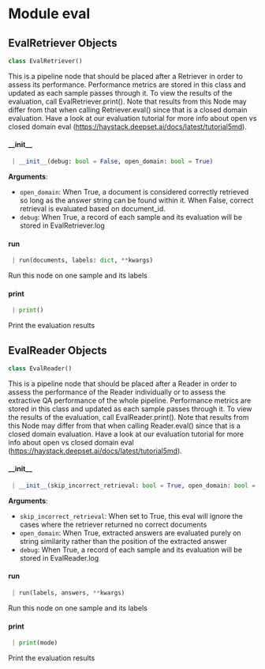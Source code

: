<a name="eval"></a>
# Module eval

<a name="eval.EvalRetriever"></a>
## EvalRetriever Objects

```python
class EvalRetriever()
```

This is a pipeline node that should be placed after a Retriever in order to assess its performance. Performance
metrics are stored in this class and updated as each sample passes through it. To view the results of the evaluation,
call EvalRetriever.print(). Note that results from this Node may differ from that when calling Retriever.eval()
since that is a closed domain evaluation. Have a look at our evaluation tutorial for more info about
open vs closed domain eval (https://haystack.deepset.ai/docs/latest/tutorial5md).

<a name="eval.EvalRetriever.__init__"></a>
#### \_\_init\_\_

```python
 | __init__(debug: bool = False, open_domain: bool = True)
```

**Arguments**:

- `open_domain`: When True, a document is considered correctly retrieved so long as the answer string can be found within it.
                    When False, correct retrieval is evaluated based on document_id.
- `debug`: When True, a record of each sample and its evaluation will be stored in EvalRetriever.log

<a name="eval.EvalRetriever.run"></a>
#### run

```python
 | run(documents, labels: dict, **kwargs)
```

Run this node on one sample and its labels

<a name="eval.EvalRetriever.print"></a>
#### print

```python
 | print()
```

Print the evaluation results

<a name="eval.EvalReader"></a>
## EvalReader Objects

```python
class EvalReader()
```

This is a pipeline node that should be placed after a Reader in order to assess the performance of the Reader
individually or to assess the extractive QA performance of the whole pipeline. Performance metrics are stored in
this class and updated as each sample passes through it. To view the results of the evaluation, call EvalReader.print().
Note that results from this Node may differ from that when calling Reader.eval()
since that is a closed domain evaluation. Have a look at our evaluation tutorial for more info about
open vs closed domain eval (https://haystack.deepset.ai/docs/latest/tutorial5md).

<a name="eval.EvalReader.__init__"></a>
#### \_\_init\_\_

```python
 | __init__(skip_incorrect_retrieval: bool = True, open_domain: bool = True, debug: bool = False)
```

**Arguments**:

- `skip_incorrect_retrieval`: When set to True, this eval will ignore the cases where the retriever returned no correct documents
- `open_domain`: When True, extracted answers are evaluated purely on string similarity rather than the position of the extracted answer
- `debug`: When True, a record of each sample and its evaluation will be stored in EvalReader.log

<a name="eval.EvalReader.run"></a>
#### run

```python
 | run(labels, answers, **kwargs)
```

Run this node on one sample and its labels

<a name="eval.EvalReader.print"></a>
#### print

```python
 | print(mode)
```

Print the evaluation results

